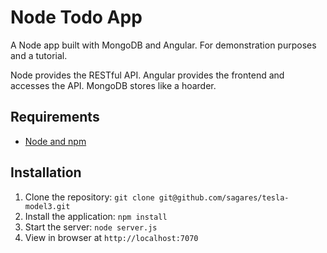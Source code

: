# Node Todo App

A Node app built with MongoDB and Angular. For demonstration purposes and a tutorial.

Node provides the RESTful API. Angular provides the frontend and accesses the API. MongoDB stores like a hoarder.

## Requirements

- [Node and npm](http://nodejs.org)

## Installation

1. Clone the repository: `git clone git@github.com/sagares/tesla-model3.git`
2. Install the application: `npm install`
3. Start the server: `node server.js`
4. View in browser at `http://localhost:7070`
